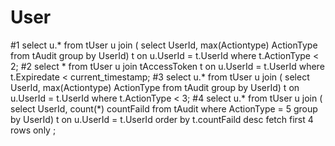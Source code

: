 # User

#1
select u.* from tUser u join (
select UserId, max(Actiontype) ActionType from tAudit 
group by UserId) t
on u.UserId = t.UserId
where t.ActionType < 2;
#2
select * from tUser u join tAccessToken t
on u.UserId = t.UserId
where t.Expiredate < current_timestamp;
#3
select u.* from tUser u join (
select UserId, max(Actiontype) ActionType from tAudit 
group by UserId) t
on u.UserId = t.UserId
where t.ActionType < 3;
#4
select u.* from tUser u join (
select UserId,  count(*) countFaild from tAudit 
where ActionType = 5 
group by UserId) t
on u.UserId = t.UserId
order by t.countFaild desc
fetch first 4 rows only
;
